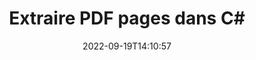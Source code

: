 ---
############################# Static ############################
layout: "auto-gen-merger"
date: 2022-09-19T14:10:57
draft: false
otherformats: ppsx ppt pptx rtf tex vdx vsdm vsdx vssm vssx vstm vstx vsx vtx xlam xls

############################# Head ############################
head_title: "Extraire PDF pages en C#"
head_description: "Extrayez rapidement des pages d'un fichier PDF en C#. Enregistrez le nouveau document contenant les pages sélectionnées à l'aide de l'API de fusion de documents."

############################# Header ############################
title: "Extraire PDF pages dans C#"
description: "Extrayez PDF pages avec quelques lignes de code .NET."
bg_image: "https://cms.admin.containerize.com/templates/aspose/App_Themes/V3/images/bg/header1.png"
bg_overlay: false
button:
    enable: true
    icon: "fas fa-arrow-down"
    label: "Télécharger la version d'essai gratuite"
    link: "https://downloads.groupdocs.com/merger/net"

############################# SubMenu ############################
submenu:
    enable: true

    left:
        img_alt: "GroupDocs.Merger for .NET"
        image: "https://cms.admin.containerize.com/templates/groupdocs/images/product-logos/90x90-noborder/groupdocs-merger-net.png"
        product: "GroupDocs.Merger"
        platform: ".NET"

    middle:
        button:

            # button loop
            - link: "https://apireference.groupdocs.com/merger/net"
              text: "Référence API"

            # button loop
            - link: "https://github.com/groupdocs-merger"
              text: "Exemples de codes"

            # button loop
            - link: "https://products.groupdocs.app/merger/family"
              text: "Démos en direct"

            # button loop
            - link: "https://purchase.groupdocs.com/pricing/merger/net"
              text: "Tarification"

    right:
        link_download: "https://downloads.groupdocs.com/merger"
        link_learn: "https://docs.groupdocs.com/merger/net"
        link_buy: "https://purchase.groupdocs.com"

############################# About ############################
about:
    enable: true
    title: "À propos de l'API GroupDocs.Merger for .NET"
    content: |
        [GroupDocs.Merger for .NET](/fr/merger/net/) offre une solution simple pour fusionner et diviser en toute sécurité un large éventail de formats de documents, y compris PDF, Microsoft Office (Word, Excel, PowerPoint , OneNote), OpenDocument, HTML, images et bien d'autres dans les applications .NET. En ajoutant seulement quelques lignes de code, effectuez plusieurs opérations sur le document telles que déplacer, supprimer, faire pivoter, échanger, extraire ou modifier l'orientation des pages dans les documents. L'API de fusion de documents prend également en charge la prévisualisation des pages de document sous forme d'image pour analyser la structure, la mise en forme et le contenu du document sur la page.
        
        L'API GroupDocs.Merger est un bon choix pour les solutions d'entreprise qui ont besoin de fonctionnalités d'extraction de pages de fichiers. Ces API sont bien prises en charge sur tous les principaux systèmes d'exploitation et plates-formes, y compris .NET Framework, .NET Standard, .NET Core, Mono.

############################# Steps ############################
steps:
    enable: true
    title_left: "Extraire PDF pages de fichiers dans .NET"
    content_left: |
        [GroupDocs.Merger for .NET](/fr/merger/net/) permet aux développeurs de C# d'extraire facilement les pages souhaitées d'un fichier PDF et de l'enregistrer sous un nouveau fichier contenant les pages sélectionnées en mettant en œuvre quelques étapes faciles.
        
        * Initialisez **ExtractOptions** avec les numéros de page qui doivent apparaître dans le document résultant.
        * Créez une nouvelle instance de **Merger** et transmettez le chemin du document source en tant que paramètre du constructeur.
        * Appelez **ExtractPages** et transmettez l'objet **ExtractOptions**.
        * Appelez **Save** et spécifiez le chemin du fichier pour enregistrer le document résultant.

    title_right: "Configuration requise"
    content_right: |
        Les API GroupDocs.Merger for .NET sont prises en charge sur toutes les principales plates-formes et systèmes d'exploitation. Avant d'exécuter le code ci-dessous, assurez-vous que les prérequis suivants sont installés sur votre système.

        * Systèmes d'exploitation : Microsoft Windows, Linux, MacOS
        * Environnements de développement : Visual Studio, Xamarin, MonoDevelop
        * Cadres: .NET Framework, .NET Standard, .NET Core, Mono
        * Téléchargez la dernière version de GroupDocs.Merger for .NET depuis [NuGet](https://www.nuget.org/packages/groupdocs.merger)
         
    code: |
     {{% merger/additional-styles %}}
     {{< merger/code-merger title="Comment extraire les pages de fichier PDF à l'aide de l'exemple de code C#">}}

        ```csharp    
        // Extrayez PDF pages de fichiers à l'aide de l'API GroupDocs.Merger
        // Initialiser la classe ExtractOptions avec les numéros de page sélectionnés
        ExtractOptions extractOptions = new ExtractOptions(new int[] { 2, 5 });

        // Instancier la fusion avec le document d'entrée PDF
        using (Merger merger = new Merger("input.pdf"))
          {
            // Appelez la méthode ExtractPages et transmettez-lui l'objet ExtractOptions
            merger.ExtractPages(extractOptions);
    
            // Appelez la méthode Save pour enregistrer le document de sortie avec les pages extraites
            merger.Save("output.pdf");
          }
        ```
     {{< /merger/code-merger >}}

############################# Demos ############################
demos:
    enable: true
    title: "Démos en direct - Extraire PDF pages en ligne"
    content: |
       Extrayez PDF pages de fichiers dès maintenant en visitant le site Web [GroupDocs.Merger Live Demos](https://products.groupdocs.app/splitter/extract-pages/pdf).
       La démo en direct présente les avantages suivants.
        
############################# About Formats ############################
about_formats:
    enable: true

############################# More Formats ############################
more_formats:
    enable: true
    title: "Extraire des pages d'autres formats de documents"
    content: |
        .NET documente l'API de fusion et de division pour les formats de fichiers et les images. Extrayez certains des formats de fichiers populaires comme indiqué ci-dessous.

############################# Back to top ###############################
back_to_top:
    enable: true
---